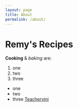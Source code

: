 ```yaml
---
layout: page
title: About
permalink: /about/
---
```

# Remy's Recipes
**Cooking** & *baking* are:
1. one
2. two
3. three
- one
- two
- three
[Teachervini](https://teachervini.com)
